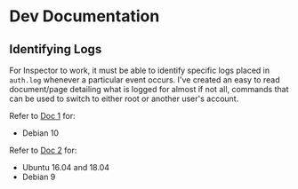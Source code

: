 # Dev Documentation

## Identifying Logs

For Inspector to work, it must be able to identify specific logs placed in `auth.log` whenever a particular event occurs. I've created an easy to read document/page detailing what is logged for almost if not all, commands that can be used to switch to either root or another user's account.

Refer to [Doc 1](doc-1.md) for:

* Debian 10

Refer to [Doc 2](doc-2.md) for:

* Ubuntu 16.04 and 18.04
* Debian 9
